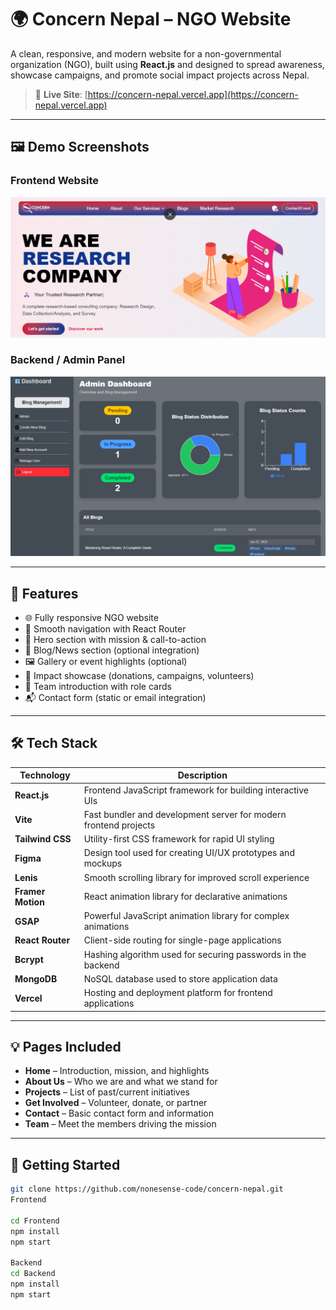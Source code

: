 # 🌍 Concern Nepal – NGO Website

A clean, responsive, and modern website for a non-governmental organization (NGO), built using **React.js** and designed to spread awareness, showcase campaigns, and promote social impact projects across Nepal.

> 🔗 **Live Site**: [https://concern-nepal.vercel.app](https://concern-nepal.vercel.app)

---

## 🖼️ Demo Screenshots

### Frontend Website

![Frontend Demo](./DemoImages/Frontend-Demo.png)

### Backend / Admin Panel

![Backend Demo](./DemoImages/Backend-Demo.png)

---

## 📌 Features

- 🌐 Fully responsive NGO website
- 🧭 Smooth navigation with React Router
- 💬 Hero section with mission & call-to-action
- 📝 Blog/News section (optional integration)
- 🖼️ Gallery or event highlights (optional)
- 📣 Impact showcase (donations, campaigns, volunteers)
- 📇 Team introduction with role cards
- 📬 Contact form (static or email integration)

---

## 🛠 Tech Stack

| Technology        | Description                                                      |
| ----------------- | ---------------------------------------------------------------- |
| **React.js**      | Frontend JavaScript framework for building interactive UIs       |
| **Vite**          | Fast bundler and development server for modern frontend projects |
| **Tailwind CSS**  | Utility-first CSS framework for rapid UI styling                 |
| **Figma**         | Design tool used for creating UI/UX prototypes and mockups       |
| **Lenis**         | Smooth scrolling library for improved scroll experience          |
| **Framer Motion** | React animation library for declarative animations               |
| **GSAP**          | Powerful JavaScript animation library for complex animations     |
| **React Router**  | Client-side routing for single-page applications                 |
| **Bcrypt**        | Hashing algorithm used for securing passwords in the backend     |
| **MongoDB**       | NoSQL database used to store application data                    |
| **Vercel**        | Hosting and deployment platform for frontend applications        |

---

## 💡 Pages Included

- **Home** – Introduction, mission, and highlights
- **About Us** – Who we are and what we stand for
- **Projects** – List of past/current initiatives
- **Get Involved** – Volunteer, donate, or partner
- **Contact** – Basic contact form and information
- **Team** – Meet the members driving the mission

---

## 🚀 Getting Started

```bash
git clone https://github.com/nonesense-code/concern-nepal.git
Frontend

cd Frontend
npm install
npm start

Backend
cd Backend
npm install
npm start
```
